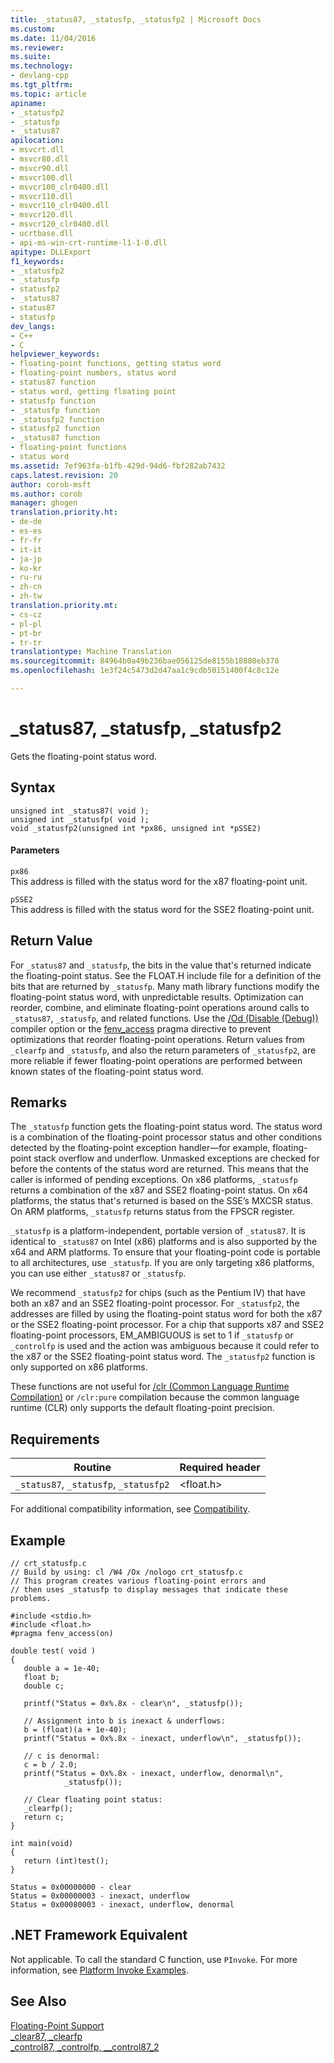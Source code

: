 ```yaml
---
title: _status87, _statusfp, _statusfp2 | Microsoft Docs
ms.custom: 
ms.date: 11/04/2016
ms.reviewer: 
ms.suite: 
ms.technology:
- devlang-cpp
ms.tgt_pltfrm: 
ms.topic: article
apiname:
- _statusfp2
- _statusfp
- _status87
apilocation:
- msvcrt.dll
- msvcr80.dll
- msvcr90.dll
- msvcr100.dll
- msvcr100_clr0400.dll
- msvcr110.dll
- msvcr110_clr0400.dll
- msvcr120.dll
- msvcr120_clr0400.dll
- ucrtbase.dll
- api-ms-win-crt-runtime-l1-1-0.dll
apitype: DLLExport
f1_keywords:
- _statusfp2
- _statusfp
- statusfp2
- _status87
- status87
- statusfp
dev_langs:
- C++
- C
helpviewer_keywords:
- floating-point functions, getting status word
- floating-point numbers, status word
- status87 function
- status word, getting floating point
- statusfp function
- _statusfp function
- _statusfp2 function
- statusfp2 function
- _status87 function
- floating-point functions
- status word
ms.assetid: 7ef963fa-b1fb-429d-94d6-fbf282ab7432
caps.latest.revision: 20
author: corob-msft
ms.author: corob
manager: ghogen
translation.priority.ht:
- de-de
- es-es
- fr-fr
- it-it
- ja-jp
- ko-kr
- ru-ru
- zh-cn
- zh-tw
translation.priority.mt:
- cs-cz
- pl-pl
- pt-br
- tr-tr
translationtype: Machine Translation
ms.sourcegitcommit: 84964b0a49b236bae056125de8155b18880eb378
ms.openlocfilehash: 1e3f24c5473d2d47aa1c9cdb50151400f4c8c12e

---
```

# _status87, _statusfp, _statusfp2
Gets the floating-point status word.  
  
## Syntax  
  
```  
unsigned int _status87( void );  
unsigned int _statusfp( void );  
void _statusfp2(unsigned int *px86, unsigned int *pSSE2)  
```  
  
#### Parameters  
 `px86`  
 This address is filled with the status word for the x87 floating-point unit.  
  
 `pSSE2`  
 This address is filled with the status word for the SSE2 floating-point unit.  
  
## Return Value  
 For `_status87` and `_statusfp`, the bits in the value that's returned indicate the floating-point status. See the FLOAT.H include file for a definition of the bits that are returned by `_statusfp`. Many math library functions modify the floating-point status word, with unpredictable results. Optimization can reorder, combine, and eliminate floating-point operations around calls to `_status87`, `_statusfp`, and related functions. Use the [/Od (Disable (Debug))](../../build/reference/od-disable-debug.md) compiler option or the [fenv_access](../../preprocessor/fenv-access.md) pragma directive to prevent optimizations that reorder floating-point operations. Return values from `_clearfp` and `_statusfp`, and also the return parameters of `_statusfp2`, are more reliable if fewer floating-point operations are performed between known states of the floating-point status word.  
  
## Remarks  
 The `_statusfp` function gets the floating-point status word. The status word is a combination of the floating-point processor status and other conditions detected by the floating-point exception handler—for example, floating-point stack overflow and underflow. Unmasked exceptions are checked for before the contents of the status word are returned. This means that the caller is informed of pending exceptions. On x86 platforms, `_statusfp` returns a combination of the x87 and SSE2 floating-point status. On x64 platforms, the status that's returned is based on the SSE’s MXCSR status. On ARM platforms, `_statusfp` returns status from the FPSCR register.  
  
 `_statusfp` is a platform-independent, portable version of `_status87`. It is identical to `_status87` on Intel (x86) platforms and is also supported by the x64 and ARM platforms. To ensure that your floating-point code is portable to all architectures, use `_statusfp`. If you are only targeting x86 platforms, you can use either `_status87` or `_statusfp`.  
  
 We recommend `_statusfp2` for chips (such as the Pentium IV) that have both an x87 and an SSE2 floating-point processor. For `_statusfp2`, the addresses are filled by using the floating-point status word for both the x87 or the SSE2 floating-point processor. For a chip that supports x87 and SSE2 floating-point processors, EM_AMBIGUOUS is set to 1 if `_statusfp` or `_controlfp` is used and the action was ambiguous because it could refer to the x87 or the SSE2 floating-point status word. The `_statusfp2` function is only supported on x86 platforms.  
  
 These functions are not useful for [/clr (Common Language Runtime Compilation)](../../build/reference/clr-common-language-runtime-compilation.md) or `/clr:pure` compilation because the common language runtime (CLR) only supports the default floating-point precision.  
  
## Requirements  
  
|Routine|Required header|  
|-------------|---------------------|  
|`_status87`, `_statusfp`, `_statusfp2`|\<float.h>|  
  
 For additional compatibility information, see [Compatibility](../../c-runtime-library/compatibility.md).  
  
## Example  
  
```  
// crt_statusfp.c  
// Build by using: cl /W4 /Ox /nologo crt_statusfp.c  
// This program creates various floating-point errors and  
// then uses _statusfp to display messages that indicate these problems.  
  
#include <stdio.h>  
#include <float.h>  
#pragma fenv_access(on)  
  
double test( void )  
{  
   double a = 1e-40;  
   float b;  
   double c;  
  
   printf("Status = 0x%.8x - clear\n", _statusfp());  
  
   // Assignment into b is inexact & underflows:   
   b = (float)(a + 1e-40);  
   printf("Status = 0x%.8x - inexact, underflow\n", _statusfp());  
  
   // c is denormal:   
   c = b / 2.0;   
   printf("Status = 0x%.8x - inexact, underflow, denormal\n",   
            _statusfp());  
  
   // Clear floating point status:   
   _clearfp();  
   return c;  
}  
  
int main(void)  
{  
   return (int)test();  
}  
```  
  
```Output  
Status = 0x00000000 - clear  
Status = 0x00000003 - inexact, underflow  
Status = 0x00080003 - inexact, underflow, denormal  
```  
  
## .NET Framework Equivalent  
 Not applicable. To call the standard C function, use `PInvoke`. For more information, see [Platform Invoke Examples](http://msdn.microsoft.com/Library/15926806-f0b7-487e-93a6-4e9367ec689f).  
  
## See Also  
 [Floating-Point Support](../../c-runtime-library/floating-point-support.md)   
 [_clear87, _clearfp](../../c-runtime-library/reference/clear87-clearfp.md)   
 [_control87, _controlfp, \__control87_2](../../c-runtime-library/reference/control87-controlfp-control87-2.md)


<!--HONumber=Jan17_HO1-->



